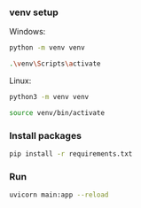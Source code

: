 ### venv setup

Windows:
```sh
python -m venv venv

.\venv\Scripts\activate
```

Linux:
```sh
python3 -m venv venv

source venv/bin/activate
```

### Install packages

```sh
pip install -r requirements.txt
```

### Run
```sh
uvicorn main:app --reload
```
